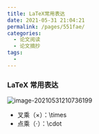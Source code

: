 ```yaml
---
title: LaTeX常用表达
date: 2021-05-31 21:04:21
permalink: /pages/551fae/
categories:
  - 论文阅读
  - 论文摘抄
tags:
  - 
---
```

### LaTeX 常用表达

![image-20210531210736199](https://muyun-blog-pic.oss-cn-shanghai.aliyuncs.com/picgo/image-20210531210736199.png)

- 叉乘（$\times$）：\times
- 点乘（$\cdot$）：\cdot